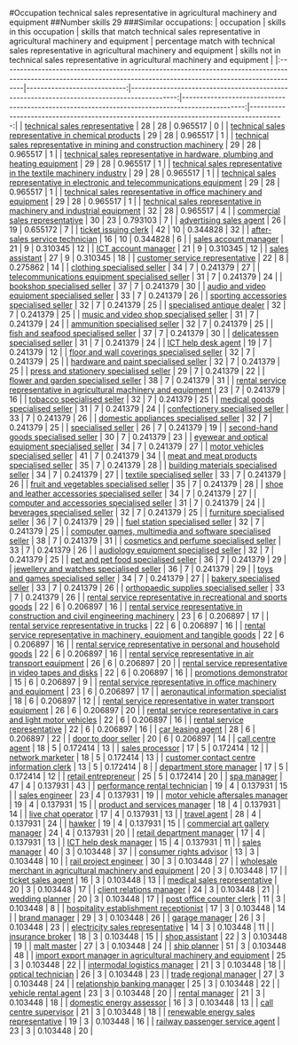 #Occupation technical sales representative in agricultural machinery and equipment
##Number skills 29
###Similar occupations:
| occupation                                                                                                                                                        |   skills in this occupation |   skills that match technical sales representative in agricultural machinery and equipment |   percentage match with technical sales representative in agricultural machinery and equipment |   skills not in technical sales representative in agricultural machinery and equipment |
|:------------------------------------------------------------------------------------------------------------------------------------------------------------------|----------------------------:|-------------------------------------------------------------------------------------------:|-----------------------------------------------------------------------------------------------:|---------------------------------------------------------------------------------------:|
| [technical sales representative](technical_sales_representative.md)                                                                                               |                          28 |                                                                                         28 |                                                                                       0.965517 |                                                                                      0 |
| [technical sales representative in chemical products](technical_sales_representative_in_chemical_products.md)                                                     |                          29 |                                                                                         28 |                                                                                       0.965517 |                                                                                      1 |
| [technical sales representative in mining and construction machinery](technical_sales_representative_in_mining_and_construction_machinery.md)                     |                          29 |                                                                                         28 |                                                                                       0.965517 |                                                                                      1 |
| [technical sales representative in hardware, plumbing and heating equipment](technical_sales_representative_in_hardware,_plumbing_and_heating_equipment.md)       |                          29 |                                                                                         28 |                                                                                       0.965517 |                                                                                      1 |
| [technical sales representative in the textile machinery industry](technical_sales_representative_in_the_textile_machinery_industry.md)                           |                          29 |                                                                                         28 |                                                                                       0.965517 |                                                                                      1 |
| [technical sales representative in electronic and telecommunications equipment](technical_sales_representative_in_electronic_and_telecommunications_equipment.md) |                          29 |                                                                                         28 |                                                                                       0.965517 |                                                                                      1 |
| [technical sales representative in office machinery and equipment](technical_sales_representative_in_office_machinery_and_equipment.md)                           |                          29 |                                                                                         28 |                                                                                       0.965517 |                                                                                      1 |
| [technical sales representative in machinery and industrial equipment](technical_sales_representative_in_machinery_and_industrial_equipment.md)                   |                          32 |                                                                                         28 |                                                                                       0.965517 |                                                                                      4 |
| [commercial sales representative](commercial_sales_representative.md)                                                                                             |                          30 |                                                                                         23 |                                                                                       0.793103 |                                                                                      7 |
| [advertising sales agent](advertising_sales_agent.md)                                                                                                             |                          26 |                                                                                         19 |                                                                                       0.655172 |                                                                                      7 |
| [ticket issuing clerk](ticket_issuing_clerk.md)                                                                                                                   |                          42 |                                                                                         10 |                                                                                       0.344828 |                                                                                     32 |
| [after-sales service technician](after-sales_service_technician.md)                                                                                               |                          16 |                                                                                         10 |                                                                                       0.344828 |                                                                                      6 |
| [sales account manager](sales_account_manager.md)                                                                                                                 |                          21 |                                                                                          9 |                                                                                       0.310345 |                                                                                     12 |
| [ICT account manager](ICT_account_manager.md)                                                                                                                     |                          21 |                                                                                          9 |                                                                                       0.310345 |                                                                                     12 |
| [sales assistant](sales_assistant.md)                                                                                                                             |                          27 |                                                                                          9 |                                                                                       0.310345 |                                                                                     18 |
| [customer service representative](customer_service_representative.md)                                                                                             |                          22 |                                                                                          8 |                                                                                       0.275862 |                                                                                     14 |
| [clothing specialised seller](clothing_specialised_seller.md)                                                                                                     |                          34 |                                                                                          7 |                                                                                       0.241379 |                                                                                     27 |
| [telecommunications equipment specialised seller](telecommunications_equipment_specialised_seller.md)                                                             |                          31 |                                                                                          7 |                                                                                       0.241379 |                                                                                     24 |
| [bookshop specialised seller](bookshop_specialised_seller.md)                                                                                                     |                          37 |                                                                                          7 |                                                                                       0.241379 |                                                                                     30 |
| [audio and video equipment specialised seller](audio_and_video_equipment_specialised_seller.md)                                                                   |                          33 |                                                                                          7 |                                                                                       0.241379 |                                                                                     26 |
| [sporting accessories specialised seller](sporting_accessories_specialised_seller.md)                                                                             |                          32 |                                                                                          7 |                                                                                       0.241379 |                                                                                     25 |
| [specialised antique dealer](specialised_antique_dealer.md)                                                                                                       |                          32 |                                                                                          7 |                                                                                       0.241379 |                                                                                     25 |
| [music and video shop specialised seller](music_and_video_shop_specialised_seller.md)                                                                             |                          31 |                                                                                          7 |                                                                                       0.241379 |                                                                                     24 |
| [ammunition specialised seller](ammunition_specialised_seller.md)                                                                                                 |                          32 |                                                                                          7 |                                                                                       0.241379 |                                                                                     25 |
| [fish and seafood specialised seller](fish_and_seafood_specialised_seller.md)                                                                                     |                          37 |                                                                                          7 |                                                                                       0.241379 |                                                                                     30 |
| [delicatessen specialised seller](delicatessen_specialised_seller.md)                                                                                             |                          31 |                                                                                          7 |                                                                                       0.241379 |                                                                                     24 |
| [ICT help desk agent](ICT_help_desk_agent.md)                                                                                                                     |                          19 |                                                                                          7 |                                                                                       0.241379 |                                                                                     12 |
| [floor and wall coverings specialised seller](floor_and_wall_coverings_specialised_seller.md)                                                                     |                          32 |                                                                                          7 |                                                                                       0.241379 |                                                                                     25 |
| [hardware and paint specialised seller](hardware_and_paint_specialised_seller.md)                                                                                 |                          32 |                                                                                          7 |                                                                                       0.241379 |                                                                                     25 |
| [press and stationery specialised seller](press_and_stationery_specialised_seller.md)                                                                             |                          29 |                                                                                          7 |                                                                                       0.241379 |                                                                                     22 |
| [flower and garden specialised seller](flower_and_garden_specialised_seller.md)                                                                                   |                          38 |                                                                                          7 |                                                                                       0.241379 |                                                                                     31 |
| [rental service representative in agricultural machinery and equipment](rental_service_representative_in_agricultural_machinery_and_equipment.md)                 |                          23 |                                                                                          7 |                                                                                       0.241379 |                                                                                     16 |
| [tobacco specialised seller](tobacco_specialised_seller.md)                                                                                                       |                          32 |                                                                                          7 |                                                                                       0.241379 |                                                                                     25 |
| [medical goods specialised seller](medical_goods_specialised_seller.md)                                                                                           |                          31 |                                                                                          7 |                                                                                       0.241379 |                                                                                     24 |
| [confectionery specialised seller](confectionery_specialised_seller.md)                                                                                           |                          33 |                                                                                          7 |                                                                                       0.241379 |                                                                                     26 |
| [domestic appliances specialised seller](domestic_appliances_specialised_seller.md)                                                                               |                          32 |                                                                                          7 |                                                                                       0.241379 |                                                                                     25 |
| [specialised seller](specialised_seller.md)                                                                                                                       |                          26 |                                                                                          7 |                                                                                       0.241379 |                                                                                     19 |
| [second-hand goods specialised seller](second-hand_goods_specialised_seller.md)                                                                                   |                          30 |                                                                                          7 |                                                                                       0.241379 |                                                                                     23 |
| [eyewear and optical equipment specialised seller](eyewear_and_optical_equipment_specialised_seller.md)                                                           |                          34 |                                                                                          7 |                                                                                       0.241379 |                                                                                     27 |
| [motor vehicles specialised seller](motor_vehicles_specialised_seller.md)                                                                                         |                          41 |                                                                                          7 |                                                                                       0.241379 |                                                                                     34 |
| [meat and meat products specialised seller](meat_and_meat_products_specialised_seller.md)                                                                         |                          35 |                                                                                          7 |                                                                                       0.241379 |                                                                                     28 |
| [building materials specialised seller](building_materials_specialised_seller.md)                                                                                 |                          34 |                                                                                          7 |                                                                                       0.241379 |                                                                                     27 |
| [textile specialised seller](textile_specialised_seller.md)                                                                                                       |                          33 |                                                                                          7 |                                                                                       0.241379 |                                                                                     26 |
| [fruit and vegetables specialised seller](fruit_and_vegetables_specialised_seller.md)                                                                             |                          35 |                                                                                          7 |                                                                                       0.241379 |                                                                                     28 |
| [shoe and leather accessories specialised seller](shoe_and_leather_accessories_specialised_seller.md)                                                             |                          34 |                                                                                          7 |                                                                                       0.241379 |                                                                                     27 |
| [computer and accessories specialised seller](computer_and_accessories_specialised_seller.md)                                                                     |                          31 |                                                                                          7 |                                                                                       0.241379 |                                                                                     24 |
| [beverages specialised seller](beverages_specialised_seller.md)                                                                                                   |                          32 |                                                                                          7 |                                                                                       0.241379 |                                                                                     25 |
| [furniture specialised seller](furniture_specialised_seller.md)                                                                                                   |                          36 |                                                                                          7 |                                                                                       0.241379 |                                                                                     29 |
| [fuel station specialised seller](fuel_station_specialised_seller.md)                                                                                             |                          32 |                                                                                          7 |                                                                                       0.241379 |                                                                                     25 |
| [computer games, multimedia and software specialised seller](computer_games,_multimedia_and_software_specialised_seller.md)                                       |                          38 |                                                                                          7 |                                                                                       0.241379 |                                                                                     31 |
| [cosmetics and perfume specialised seller](cosmetics_and_perfume_specialised_seller.md)                                                                           |                          33 |                                                                                          7 |                                                                                       0.241379 |                                                                                     26 |
| [audiology equipment specialised seller](audiology_equipment_specialised_seller.md)                                                                               |                          32 |                                                                                          7 |                                                                                       0.241379 |                                                                                     25 |
| [pet and pet food specialised seller](pet_and_pet_food_specialised_seller.md)                                                                                     |                          36 |                                                                                          7 |                                                                                       0.241379 |                                                                                     29 |
| [jewellery and watches specialised seller](jewellery_and_watches_specialised_seller.md)                                                                           |                          36 |                                                                                          7 |                                                                                       0.241379 |                                                                                     29 |
| [toys and games specialised seller](toys_and_games_specialised_seller.md)                                                                                         |                          34 |                                                                                          7 |                                                                                       0.241379 |                                                                                     27 |
| [bakery specialised seller](bakery_specialised_seller.md)                                                                                                         |                          33 |                                                                                          7 |                                                                                       0.241379 |                                                                                     26 |
| [orthopaedic supplies specialised seller](orthopaedic_supplies_specialised_seller.md)                                                                             |                          33 |                                                                                          7 |                                                                                       0.241379 |                                                                                     26 |
| [rental service representative in recreational and sports goods](rental_service_representative_in_recreational_and_sports_goods.md)                               |                          22 |                                                                                          6 |                                                                                       0.206897 |                                                                                     16 |
| [rental service representative in construction and civil engineering machinery](rental_service_representative_in_construction_and_civil_engineering_machinery.md) |                          23 |                                                                                          6 |                                                                                       0.206897 |                                                                                     17 |
| [rental service representative in trucks](rental_service_representative_in_trucks.md)                                                                             |                          22 |                                                                                          6 |                                                                                       0.206897 |                                                                                     16 |
| [rental service representative in machinery, equipment and tangible goods](rental_service_representative_in_machinery,_equipment_and_tangible_goods.md)           |                          22 |                                                                                          6 |                                                                                       0.206897 |                                                                                     16 |
| [rental service representative in personal and household goods](rental_service_representative_in_personal_and_household_goods.md)                                 |                          22 |                                                                                          6 |                                                                                       0.206897 |                                                                                     16 |
| [rental service representative in air transport equipment](rental_service_representative_in_air_transport_equipment.md)                                           |                          26 |                                                                                          6 |                                                                                       0.206897 |                                                                                     20 |
| [rental service representative in video tapes and disks](rental_service_representative_in_video_tapes_and_disks.md)                                               |                          22 |                                                                                          6 |                                                                                       0.206897 |                                                                                     16 |
| [promotions demonstrator](promotions_demonstrator.md)                                                                                                             |                          15 |                                                                                          6 |                                                                                       0.206897 |                                                                                      9 |
| [rental service representative in office machinery and equipment](rental_service_representative_in_office_machinery_and_equipment.md)                             |                          23 |                                                                                          6 |                                                                                       0.206897 |                                                                                     17 |
| [aeronautical information specialist](aeronautical_information_specialist.md)                                                                                     |                          18 |                                                                                          6 |                                                                                       0.206897 |                                                                                     12 |
| [rental service representative in water transport equipment](rental_service_representative_in_water_transport_equipment.md)                                       |                          26 |                                                                                          6 |                                                                                       0.206897 |                                                                                     20 |
| [rental service representative in cars and light motor vehicles](rental_service_representative_in_cars_and_light_motor_vehicles.md)                               |                          22 |                                                                                          6 |                                                                                       0.206897 |                                                                                     16 |
| [rental service representative](rental_service_representative.md)                                                                                                 |                          22 |                                                                                          6 |                                                                                       0.206897 |                                                                                     16 |
| [car leasing agent](car_leasing_agent.md)                                                                                                                         |                          28 |                                                                                          6 |                                                                                       0.206897 |                                                                                     22 |
| [door to door seller](door_to_door_seller.md)                                                                                                                     |                          20 |                                                                                          6 |                                                                                       0.206897 |                                                                                     14 |
| [call centre agent](call_centre_agent.md)                                                                                                                         |                          18 |                                                                                          5 |                                                                                       0.172414 |                                                                                     13 |
| [sales processor](sales_processor.md)                                                                                                                             |                          17 |                                                                                          5 |                                                                                       0.172414 |                                                                                     12 |
| [network marketer](network_marketer.md)                                                                                                                           |                          18 |                                                                                          5 |                                                                                       0.172414 |                                                                                     13 |
| [customer contact centre information clerk](customer_contact_centre_information_clerk.md)                                                                         |                          13 |                                                                                          5 |                                                                                       0.172414 |                                                                                      8 |
| [department store manager](department_store_manager.md)                                                                                                           |                          17 |                                                                                          5 |                                                                                       0.172414 |                                                                                     12 |
| [retail entrepreneur](retail_entrepreneur.md)                                                                                                                     |                          25 |                                                                                          5 |                                                                                       0.172414 |                                                                                     20 |
| [spa manager](spa_manager.md)                                                                                                                                     |                          47 |                                                                                          4 |                                                                                       0.137931 |                                                                                     43 |
| [performance rental technician](performance_rental_technician.md)                                                                                                 |                          19 |                                                                                          4 |                                                                                       0.137931 |                                                                                     15 |
| [sales engineer](sales_engineer.md)                                                                                                                               |                          23 |                                                                                          4 |                                                                                       0.137931 |                                                                                     19 |
| [motor vehicle aftersales manager](motor_vehicle_aftersales_manager.md)                                                                                           |                          19 |                                                                                          4 |                                                                                       0.137931 |                                                                                     15 |
| [product and services manager](product_and_services_manager.md)                                                                                                   |                          18 |                                                                                          4 |                                                                                       0.137931 |                                                                                     14 |
| [live chat operator](live_chat_operator.md)                                                                                                                       |                          17 |                                                                                          4 |                                                                                       0.137931 |                                                                                     13 |
| [travel agent](travel_agent.md)                                                                                                                                   |                          28 |                                                                                          4 |                                                                                       0.137931 |                                                                                     24 |
| [hawker](hawker.md)                                                                                                                                               |                          19 |                                                                                          4 |                                                                                       0.137931 |                                                                                     15 |
| [commercial art gallery manager](commercial_art_gallery_manager.md)                                                                                               |                          24 |                                                                                          4 |                                                                                       0.137931 |                                                                                     20 |
| [retail department manager](retail_department_manager.md)                                                                                                         |                          17 |                                                                                          4 |                                                                                       0.137931 |                                                                                     13 |
| [ICT help desk manager](ICT_help_desk_manager.md)                                                                                                                 |                          15 |                                                                                          4 |                                                                                       0.137931 |                                                                                     11 |
| [sales manager](sales_manager.md)                                                                                                                                 |                          40 |                                                                                          3 |                                                                                       0.103448 |                                                                                     37 |
| [consumer rights advisor](consumer_rights_advisor.md)                                                                                                             |                          13 |                                                                                          3 |                                                                                       0.103448 |                                                                                     10 |
| [rail project engineer](rail_project_engineer.md)                                                                                                                 |                          30 |                                                                                          3 |                                                                                       0.103448 |                                                                                     27 |
| [wholesale merchant in agricultural machinery and equipment](wholesale_merchant_in_agricultural_machinery_and_equipment.md)                                       |                          20 |                                                                                          3 |                                                                                       0.103448 |                                                                                     17 |
| [ticket sales agent](ticket_sales_agent.md)                                                                                                                       |                          16 |                                                                                          3 |                                                                                       0.103448 |                                                                                     13 |
| [medical sales representative](medical_sales_representative.md)                                                                                                   |                          20 |                                                                                          3 |                                                                                       0.103448 |                                                                                     17 |
| [client relations manager](client_relations_manager.md)                                                                                                           |                          24 |                                                                                          3 |                                                                                       0.103448 |                                                                                     21 |
| [wedding planner](wedding_planner.md)                                                                                                                             |                          20 |                                                                                          3 |                                                                                       0.103448 |                                                                                     17 |
| [post office counter clerk](post_office_counter_clerk.md)                                                                                                         |                          11 |                                                                                          3 |                                                                                       0.103448 |                                                                                      8 |
| [hospitality establishment receptionist](hospitality_establishment_receptionist.md)                                                                               |                          17 |                                                                                          3 |                                                                                       0.103448 |                                                                                     14 |
| [brand manager](brand_manager.md)                                                                                                                                 |                          29 |                                                                                          3 |                                                                                       0.103448 |                                                                                     26 |
| [garage manager](garage_manager.md)                                                                                                                               |                          26 |                                                                                          3 |                                                                                       0.103448 |                                                                                     23 |
| [electricity sales representative](electricity_sales_representative.md)                                                                                           |                          14 |                                                                                          3 |                                                                                       0.103448 |                                                                                     11 |
| [insurance broker](insurance_broker.md)                                                                                                                           |                          18 |                                                                                          3 |                                                                                       0.103448 |                                                                                     15 |
| [shop assistant](shop_assistant.md)                                                                                                                               |                          22 |                                                                                          3 |                                                                                       0.103448 |                                                                                     19 |
| [malt master](malt_master.md)                                                                                                                                     |                          27 |                                                                                          3 |                                                                                       0.103448 |                                                                                     24 |
| [ship planner](ship_planner.md)                                                                                                                                   |                          51 |                                                                                          3 |                                                                                       0.103448 |                                                                                     48 |
| [import export manager in agricultural machinery and equipment](import_export_manager_in_agricultural_machinery_and_equipment.md)                                 |                          25 |                                                                                          3 |                                                                                       0.103448 |                                                                                     22 |
| [intermodal logistics manager](intermodal_logistics_manager.md)                                                                                                   |                          21 |                                                                                          3 |                                                                                       0.103448 |                                                                                     18 |
| [optical technician](optical_technician.md)                                                                                                                       |                          26 |                                                                                          3 |                                                                                       0.103448 |                                                                                     23 |
| [trade regional manager](trade_regional_manager.md)                                                                                                               |                          27 |                                                                                          3 |                                                                                       0.103448 |                                                                                     24 |
| [relationship banking manager](relationship_banking_manager.md)                                                                                                   |                          25 |                                                                                          3 |                                                                                       0.103448 |                                                                                     22 |
| [vehicle rental agent](vehicle_rental_agent.md)                                                                                                                   |                          23 |                                                                                          3 |                                                                                       0.103448 |                                                                                     20 |
| [rental manager](rental_manager.md)                                                                                                                               |                          21 |                                                                                          3 |                                                                                       0.103448 |                                                                                     18 |
| [domestic energy assessor](domestic_energy_assessor.md)                                                                                                           |                          16 |                                                                                          3 |                                                                                       0.103448 |                                                                                     13 |
| [call centre supervisor](call_centre_supervisor.md)                                                                                                               |                          21 |                                                                                          3 |                                                                                       0.103448 |                                                                                     18 |
| [renewable energy sales representative](renewable_energy_sales_representative.md)                                                                                 |                          19 |                                                                                          3 |                                                                                       0.103448 |                                                                                     16 |
| [railway passenger service agent](railway_passenger_service_agent.md)                                                                                             |                          23 |                                                                                          3 |                                                                                       0.103448 |                                                                                     20 |
